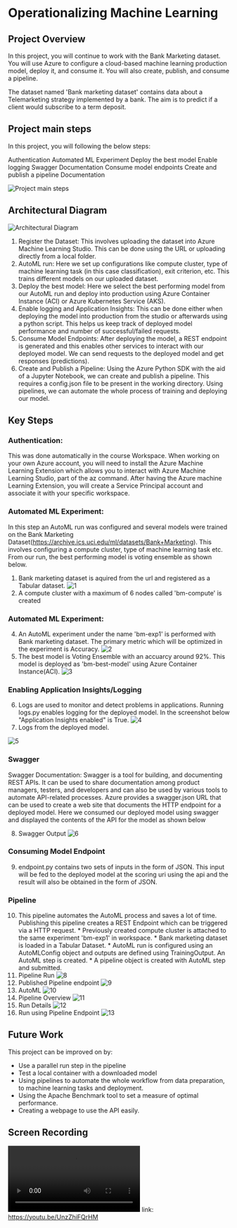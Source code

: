 
[1]: https://github.com/susyjam/MicrosoftAzureML/blob/master/Operationalizing%20Machine%20Learning/images/screen-shot-2020-09-15-at-12.36.11-pm.png
[2]: https://github.com/susyjam/MicrosoftAzureML/blob/master/Operationalizing%20Machine%20Learning/images/architecture.png
[1.1]: https://github.com/susyjam/MicrosoftAzureML/blob/master/Operationalizing%20Machine%20Learning/images/1.png
[1.2]: https://github.com/susyjam/MicrosoftAzureML/blob/master/Operationalizing%20Machine%20Learning/images/2.png
[1.3]: https://github.com/susyjam/MicrosoftAzureML/blob/master/Operationalizing%20Machine%20Learning/images/3.png
[1.4]: https://github.com/susyjam/MicrosoftAzureML/blob/master/Operationalizing%20Machine%20Learning/images/4.png
[1.5]: https://github.com/susyjam/MicrosoftAzureML/blob/master/Operationalizing%20Machine%20Learning/images/5.png
[1.6]: https://github.com/susyjam/MicrosoftAzureML/blob/master/Operationalizing%20Machine%20Learning/images/6.png
[1.8]: https://github.com/susyjam/MicrosoftAzureML/blob/master/Operationalizing%20Machine%20Learning/images/8.png
[1.9]: https://github.com/susyjam/MicrosoftAzureML/blob/master/Operationalizing%20Machine%20Learning/images/9.png
[1.10]: https://github.com/susyjam/MicrosoftAzureML/blob/master/Operationalizing%20Machine%20Learning/images/10.png 
[1.11]: https://github.com/susyjam/MicrosoftAzureML/blob/master/Operationalizing%20Machine%20Learning/images/11.png
[1.12]: https://github.com/susyjam/MicrosoftAzureML/blob/master/Operationalizing%20Machine%20Learning/images/12.png
[1.13]: https://github.com/susyjam/MicrosoftAzureML/blob/master/Operationalizing%20Machine%20Learning/images/13.png
[1.14]: https://github.com/susyjam/MicrosoftAzureML/blob/master/Operationalizing%20Machine%20Learning/images/14.png
[1.15]: https://github.com/susyjam/MicrosoftAzureML/blob/master/Operationalizing%20Machine%20Learning/video/Operationalizing%20Machine%20Learning.mp4
 


# Operationalizing Machine Learning

## Project Overview

In this project, you will continue to work with the Bank Marketing dataset. You will use Azure to configure a cloud-based machine learning production model, deploy it, and consume it. You will also create, publish, and consume a pipeline.

The dataset named 'Bank marketing dataset' contains data about a Telemarketing strategy implemented by a bank. The aim is to predict if a client would subscribe to a term deposit.

## Project main steps
In this project, you will following the below steps:

Authentication
Automated ML Experiment
Deploy the best model
Enable logging
Swagger Documentation
Consume model endpoints
Create and publish a pipeline
Documentation

![Project main steps][1]

## Architectural Diagram

![Architectural Diagram][2]

  1. Register the Dataset: This involves uploading the dataset into Azure Machine Learning Studio. This can be done using the URL or uploading directly from a local folder.
  2. AutoML run: Here we set up configurations like compute cluster, type of machine learning task (in this case classification), exit criterion, etc. This trains different models on our uploaded dataset.
  3. Deploy the best model: Here we select the best performing model from our AutoML run and deploy into production using Azure Container Instance (ACI) or Azure Kubernetes Service (AKS).
  4. Enable logging and Application Insights: This can be done either when deploying the model into production from the studio or afterwards using a python script. This helps us keep track of deployed model performance and number of successful/failed requests.
  5. Consume Model Endpoints: After deploying the model, a REST endpoint is generated and this enables other services to interact with our deployed model. We can send requests to the deployed model and get responses (predictions).
  6. Create and Publish a Pipeline: Using the Azure Python SDK with the aid of a Jupyter Notebook, we can create and publish a pipeline. This requires a config.json file to be present in the working directory. Using pipelines, we can automate the whole process of training and deploying our model.

## Key Steps

### Authentication: 

This was done automatically in the course Workspace. When working on your own Azure account, you will need to install the Azure Machine Learning Extension which allows you to interact with Azure Machine Learning Studio, part of the az command. After having the Azure machine Learning Extension, you will create a Service Principal account and associate it with your specific workspace.

### Automated ML Experiment: 

In this step an AutoML run was configured and several models were trained on the Bank Marketing Dataset(https://archive.ics.uci.edu/ml/datasets/Bank+Marketing). 
This involves configuring a compute cluster, type of machine learning task etc. From our run, the best performing model is voting ensemble as shown below.

  1. Bank marketing dataset is aquired from the url and registered as a Tabular dataset. 
 ![1][1.1]
  2. A compute cluster with a maximum of 6 nodes called 'bm-compute' is created

### Automated ML Experiment: 

  4. An AutoML experiment under the name 'bm-exp1' is performed with Bank marketing dataset. The primary metric which will be optimized in the experiment is Accuracy.
 ![2][1.2]
  5. The best model is Voting Ensemble with an accuarcy around 92%. This model is deployed as 'bm-best-model' using Azure Container Instance(ACI).
 ![3][1.3]
 
### Enabling Application Insights/Logging

  6. Logs are used to monitor and detect problems in applications. Running logs.py enables logging for the deployed model. In the screenshot below "Application Insights enabled" is True.
 ![4][1.4]
  7. Logs from the deployed model.
 
 ![5][1.5]
 
### Swagger
 
 Swagger Documentation: Swagger is a tool for building, and documenting REST APIs. It can be used to share documentation among product managers, testers, and developers and can also be used by various tools to automate API-related processes.
Azure provides a swagger.json URL that can be used to create a web site that documents the HTTP endpoint for a deployed model. Here we consumed our deployed model using swagger and displayed the contents of the API for the model as shown below
 
  8. Swagger Output
 ![6][1.6]
 
### Consuming Model Endpoint
 
  9. endpoint.py contains two sets of inputs in the form of JSON. This input will be fed to the deployed model at the scoring uri using the api and the result will also be obtained in the form of JSON.

### Pipeline
  10. This pipeline automates the AutoML process and saves a lot of time. Publishing this pipeline creates a REST Endpoint which can be triggered via a HTTP request.
    * Previously created compute cluster is attached to the same experiment 'bm-exp1' in workspace.
    * Bank marketing dataset is loaded in a Tabular Dataset.
    * AutoML run is configured using an AutoMLConfig object and outputs are defined using TrainingOutput. An AutoML step is created.
    * A pipeline object is created with AutoML step and submitted.
  12. Pipeline Run
 ![8][1.8]
  14. Published Pipeline endpoint
 ![9][1.9]
  15. AutoML
 ![10][1.10]
  16. Pipeline Overview
 ![11][1.11]
  17. Run Details
 ![12][1.12]
  18. Run using Pipeline Endpoint
 ![13][1.13]


## Future Work

This project can be improved on by:

  * Use a parallel run step in the pipeline
  * Test a local container with a downloaded model
  * Using pipelines to automate the whole workflow from data preparation, to machine learning tasks and deployment.
  * Using the Apache Benchmark tool to set a measure of optimal performance.
  * Creating a webpage to use the API easily.

## Screen Recording
 ![Video][1.15]
 link: https://youtu.be/UnzZhiFQrHM

